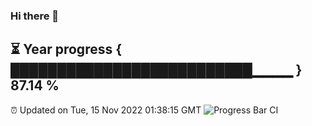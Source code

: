 ### Hi there 👋
⏳ Year progress { ██████████████████████████▁▁▁▁ } 87.14 %
---
⏰ Updated on Tue, 15 Nov 2022 01:38:15 GMT
![Progress Bar CI](https://github.com/liununu/liununu/workflows/Progress%20Bar%20CI/badge.svg)
